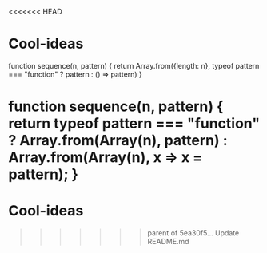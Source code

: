 <<<<<<< HEAD
# Cool-ideas

function sequence(n, pattern) {
  return Array.from({length: n}, typeof pattern === "function" ? pattern : () => pattern)
}

function sequence(n, pattern) {
  return typeof pattern === "function" ? Array.from(Array(n), pattern) : Array.from(Array(n), x => x = pattern);
}
=======
# Cool-ideas
>>>>>>> parent of 5ea30f5... Update README.md
